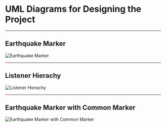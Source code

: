 # UML Diagrams for Designing the Project

---

## Earthquake Marker

![Earthquake Marker](https://github.com/lhcaleo/WorldMap-Java/blob/master/UML-diagrams/UML-Module5withCommonMarker.png?raw=true)

---

## Listener Hierachy

![Listener Hierachy](https://github.com/lhcaleo/WorldMap-Java/blob/master/UML-diagrams/listenerHierarchy.png?raw=true)



---

## Earthquake Marker with Common Marker

![Earthquake Marker with Common Marker](https://github.com/lhcaleo/WorldMap-Java/blob/master/UML-diagrams/listenerHierarchy.png?raw=true)
